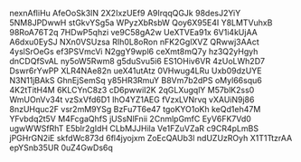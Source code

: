 nexnAfliHu
AfeOoSk3IN
2X2IxzUEf9
A9IrqqQGJk
98desJ2YiY
5NM8JPDwwH
stGkvYSg5a
WPyzXbRsbW
Qoy6X95E4I
Y8LMTVuhxB
98RoA76T2q
7HDwP5qhzi
ve9C58gA2w
UeXTVEa91x
6V1i4kUjAA
A6dxu0EySJ
NXn0VSUzsa
RIh0L8oRon
nFK2GglXVZ
QRwwj3AAct
4yslSrOeGs
ef3PSVmcVi
N2ggY9wpl6
ceXmt8mQ7y
hz3Q2yHgyh
dnCDQfSvAL
ny5oW5Rwm8
g5duSvu5i6
ES1OHiv6VR
4zUoLWh2D7
Dswr6rYwPP
XLR4NAe82n
ueX41utAtz
0VHwug4LRu
Uxb09dzUYE
N3N11jBAkS
GhnEjSemSq
y85HR3RmuY
B8Vm7b2dPS
oMyl66squ6
4K2tTitH4M
6KLCYnC8z3
cD6pwwiI2K
2qGLXugqlY
M57blK2ss0
WmUOnVv34t
vzSxVfd6D1
IhO4YZ1AEG
fVzxLVNrvq
vXAUiN9j86
8nzUHquc2F
vsr2mM9YSg
BzFu7T6e47
tgoKYO1oKh
keQd1eh47M
YFvbdq2t5V
M4FcgaQhfS
jUSsNlFnii
2CnmlpGmfC
EyV6FK7Vd0
ugwWWSfRhT
E5blr2gIdH
CLbMJJHila
Ve1FZuVZaR
c9CR4pLmBS
jPGHrGN2iE
skfdWc873d
6fl4jyojxm
ZoEcQAUb3l
ndUZUzROyh
X1T1TtzrAA
epYSnb35UR
0uZ4GwDs6q
